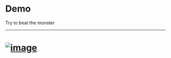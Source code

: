 # Demo


Try to beat the monster


---

# [![image](https://r.resimlink.com/096Gw.png)](https://resimlink.com/096Gw)
